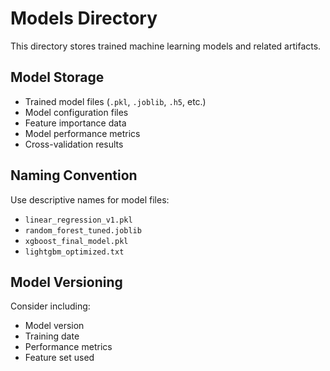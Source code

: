 # Models Directory

This directory stores trained machine learning models and related artifacts.

## Model Storage

- Trained model files (`.pkl`, `.joblib`, `.h5`, etc.)
- Model configuration files
- Feature importance data
- Model performance metrics
- Cross-validation results

## Naming Convention

Use descriptive names for model files:
- `linear_regression_v1.pkl`
- `random_forest_tuned.joblib`
- `xgboost_final_model.pkl`
- `lightgbm_optimized.txt`

## Model Versioning

Consider including:
- Model version
- Training date
- Performance metrics
- Feature set used
